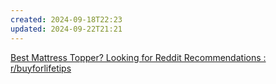 ```yaml
---
created: 2024-09-18T22:23
updated: 2024-09-22T21:21
---
```




[Best Mattress Topper? Looking for Reddit Recommendations : r/buyforlifetips](https://www.reddit.com/r/buyforlifetips/comments/16wyq6q/best_mattress_topper_looking_for_reddit/)